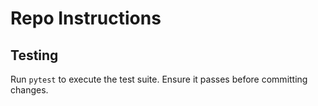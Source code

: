 # Repo Instructions

## Testing
Run `pytest` to execute the test suite. Ensure it passes before committing changes.
